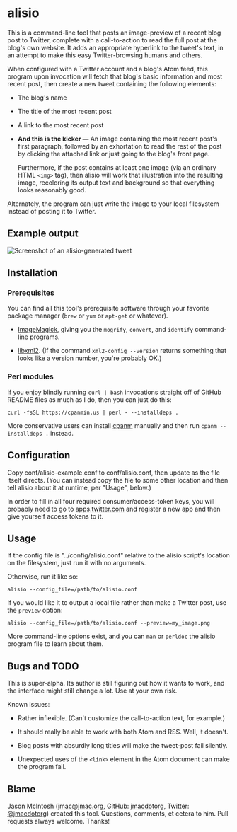 # alisio

This is a command-line tool that posts an image-preview of a recent blog post to Twitter, complete with a call-to-action to read the full post at the blog's own website. It adds an appropriate hyperlink to the tweet's text, in an attempt to make this easy Twitter-browsing humans and others.

When configured with a Twitter account and a blog's Atom feed, this program upon invocation will fetch that blog's basic information and most recent post, then create a new tweet containing the following elements:

* The blog's name

* The title of the most recent post

* A link to the most recent post

* **And this is the kicker —** An image containing the most recent post's first paragraph, followed by an exhortation to read the rest of the post by clicking the attached link or just going to the blog's front page.

    Furthermore, if the post contains at least one image (via an ordinary HTML `<img>` tag), then alisio will work that illustration into the resulting image, recoloring its output text and background so that everything looks reasonably good.

Alternately, the program can just write the image to your local filesystem instead of posting it to Twitter.

## Example output

![Screenshot of an alisio-generated tweet](http://fogknife.com/images/posts/alisio_example_2.png)

## Installation

### Prerequisites

You can find all this tool's prerequisite software through your favorite package manager (`brew` or `yum` or `apt-get` or whatever).

* [ImageMagick](http://www.imagemagick.org), giving you the `mogrify`, `convert`, and `identify` command-line programs.

* [libxml2](http://www.xmlsoft.org). (If the command `xml2-config --version` returns something that looks like a version number, you're probably OK.)

### Perl modules

If you enjoy blindly running `curl | bash` invocations straight off of GitHub README files as much as I do, then you can just do this:

    curl -fsSL https://cpanmin.us | perl - --installdeps .
    
More conservative users can install [cpanm](https://github.com/miyagawa/cpanminus) manually and then run `cpanm --installdeps .` instead.

## Configuration

Copy conf/alisio-example.conf to conf/alisio.conf, then update as the file itself directs. (You can instead copy the file to some other location and then tell alisio about it at runtime, per "Usage", below.)

In order to fill in all four required consumer/access-token keys, you will probably need to go to [apps.twitter.com](http://apps.twitter.com) and register a new app and then give yourself access tokens to it.

## Usage

If the config file is "../config/alisio.conf" relative to the alisio script's location on the filesystem, just run it with no arguments.

Otherwise, run it like so:

    alisio --config_file=/path/to/alisio.conf

If you would like it to output a local file rather than make a Twitter post, use the `preview` option:

    alisio --config_file=/path/to/alisio.conf --preview=my_image.png
    
More command-line options exist, and you can `man` or `perldoc` the alisio program file to learn about them.

## Bugs and TODO

This is super-alpha. Its author is still figuring out how it wants to work, and the interface might still change a lot. Use at your own risk.

Known issues:

* Rather inflexible. (Can't customize the call-to-action text, for example.)

* It should really be able to work with both Atom and RSS. Well, it doesn't.

* Blog posts with absurdly long titles will make the tweet-post fail silently.

* Unexpected uses of the `<link>` element in the Atom document can make the program fail.

## Blame

Jason McIntosh ([jmac@jmac.org](mailto:jmac@jmac.org), GitHub: [jmacdotorg](https://github.com/jmacdotorg), Twitter: [@jmacdotorg](http://twitter.com/jmacdotorg)) created this tool. Questions, comments, et cetera to him. Pull requests always welcome. Thanks!
